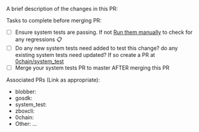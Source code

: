 A brief description of the changes in this PR:


Tasks to complete before merging PR:
- [ ]  Ensure system tests are passing. If not [Run them manually](https://github.com/0chain/zwalletcli/actions/workflows/system_tests.yml) to check for any regressions :clipboard:
- [ ]  Do any new system tests need added to test this change? do any existing system tests need updated? If so create a PR at [0chain/system_test](https://github.com/0chain/system_test)
- [ ]  Merge your system tests PR to master AFTER merging this PR

Associated PRs (Link as appropriate):
- blobber:
- gosdk:
- system_test:
- zboxcli:
- 0chain:
- Other: ...
